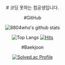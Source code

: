 <div align="center">
# 코딩 못하는 컴공생입니다.

#GitHub

![8804who's github stats](https://github-readme-stats.vercel.app/api?username=8804who&show_icons=true&theme=cobalt)

![Top Langs](https://github-readme-stats.vercel.app/api/top-langs/?username=8804who&layout=compact&theme=dark) 
[![Hits](https://hits.seeyoufarm.com/api/count/incr/badge.svg?url=https%3A%2F%2Fgithub.com%2F8804who%2F&count_bg=%23FF00DD&title_bg=%23555555&icon=&icon_color=%23E7E7E7&title=hits&edge_flat=false)](https://hits.seeyoufarm.com)  

#Baekjoon

[![Solved.ac Profile](http://mazassumnida.wtf/api/generate_badge?boj=8804who)](https://solved.ac/8804who)
</div>
